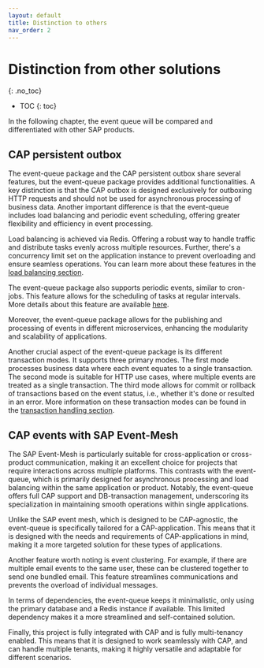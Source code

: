 ```yaml
---
layout: default
title: Distinction to others
nav_order: 2
---
```


<!-- prettier-ignore-start -->

# Distinction from other solutions

{: .no_toc}
<!-- prettier-ignore-end -->

<!-- prettier-ignore -->
- TOC
  {: toc}

In the following chapter, the event queue will be compared and differentiated with other SAP products.

## CAP persistent outbox

The event-queue package and the CAP persistent outbox share several features, but the event-queue package provides
additional functionalities. A key distinction is that the CAP outbox is designed exclusively for outboxing HTTP requests
and should not be used for asynchronous processing of business data. Another important difference is that the
event-queue includes load balancing and periodic event scheduling, offering greater flexibility and efficiency in event
processing.

Load balancing is achieved via Redis. Offering a robust way to handle traffic and distribute tasks evenly across
multiple
resources. Further, there's a concurrency limit set on the application instance to prevent overloading and ensure
seamless
operations. You can learn more about these features in the [load balancing section](/event-queue/load-balancing).

The event-queue package also supports periodic events, similar to cron-jobs. This feature allows for the scheduling of
tasks at regular intervals. More details about this feature are available [here](/event-queue/publish-event).

Moreover, the event-queue package allows for the publishing and processing of events in different microservices,
enhancing the modularity and scalability of applications.

Another crucial aspect of the event-queue package is its different transaction modes. It supports three primary modes.
The first mode processes business data where each event equates to a single transaction. The second mode is suitable
for HTTP use cases, where multiple events are treated as a single transaction. The third mode allows for commit or
rollback of transactions based on the event status, i.e., whether it's done or resulted in an error. More information on
these transaction modes can be found in the [transaction handling section](/event-queue/transaction-handling).

## CAP events with SAP Event-Mesh

The SAP Event-Mesh is particularly suitable for cross-application or cross-product communication, making it an excellent
choice for projects that require interactions across multiple platforms. This contrasts with the event-queue, which is
primarily designed for asynchronous processing and load balancing within the same application or product. Notably,
the event-queue offers full CAP support and DB-transaction management, underscoring its specialization in maintaining
smooth operations within single applications.

Unlike the SAP event mesh, which is designed to be CAP-agnostic, the event-queue is specifically tailored for a
CAP-application. This means that it is designed with the needs and requirements of CAP-applications in mind, making it a
more targeted solution for these types of applications.

Another feature worth noting is event clustering. For example, if there are multiple email events to the same user,
these can be clustered together to send one bundled email. This feature streamlines communications and prevents the
overload of individual messages.

In terms of dependencies, the event-queue keeps it minimalistic, only using the primary database and a Redis instance
if available. This limited dependency makes it a more streamlined and self-contained solution.

Finally, this project is fully integrated with CAP and is fully multi-tenancy enabled. This means that it is designed
to work seamlessly with CAP, and can handle multiple tenants, making it highly versatile and adaptable for different
scenarios.
